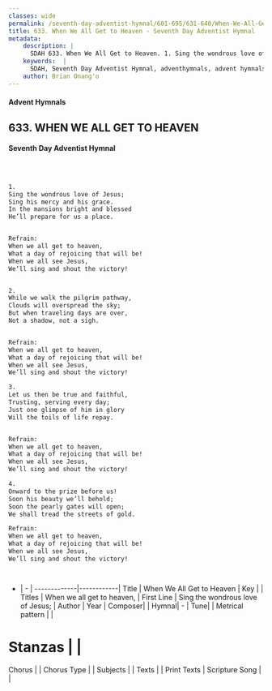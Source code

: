 ```yaml
---
classes: wide
permalink: /seventh-day-adventist-hymnal/601-695/631-640/When-We-All-Get-to-Heaven/
title: 633. When We All Get to Heaven - Seventh Day Adventist Hymnal
metadata:
    description: |
      SDAH 633. When We All Get to Heaven. 1. Sing the wondrous love of Jesus; Sing his mercy and his grace. In the mansions bright and blessed He’ll prepare for us a place. 
    keywords:  |
      SDAH, Seventh Day Adventist Hymnal, adventhymnals, advent hymnals, When We All Get to Heaven, Sing the wondrous love of Jesus; ,When we all get to heaven,
    author: Brian Onang'o
---
```


#### Advent Hymnals
## 633. WHEN WE ALL GET TO HEAVEN
#### Seventh Day Adventist Hymnal

```txt



1.
Sing the wondrous love of Jesus;
Sing his mercy and his grace.
In the mansions bright and blessed
He’ll prepare for us a place.


Refrain:
When we all get to heaven,
What a day of rejoicing that will be!
When we all see Jesus,
We’ll sing and shout the victory!


2.
While we walk the pilgrim pathway,
Clouds will overspread the sky;
But when traveling days are over,
Not a shadow, not a sigh.


Refrain:
When we all get to heaven,
What a day of rejoicing that will be!
When we all see Jesus,
We’ll sing and shout the victory!

3.
Let us then be true and faithful,
Trusting, serving every day;
Just one glimpse of him in glory
Will the toils of life repay.


Refrain:
When we all get to heaven,
What a day of rejoicing that will be!
When we all see Jesus,
We’ll sing and shout the victory!

4.
Onward to the prize before us!
Soon his beauty we’ll behold;
Soon the pearly gates will open;
We shall tread the streets of gold.

Refrain:
When we all get to heaven,
What a day of rejoicing that will be!
When we all see Jesus,
We’ll sing and shout the victory!




```

- |   -  |
-------------|------------|
Title | When We All Get to Heaven |
Key |  |
Titles | When we all get to heaven, |
First Line | Sing the wondrous love of Jesus; |
Author | 
Year | 
Composer|  |
Hymnal|  - |
Tune|  |
Metrical pattern | |
# Stanzas |  |
Chorus |  |
Chorus Type |  |
Subjects |  |
Texts |  |
Print Texts | 
Scripture Song |  |
  

